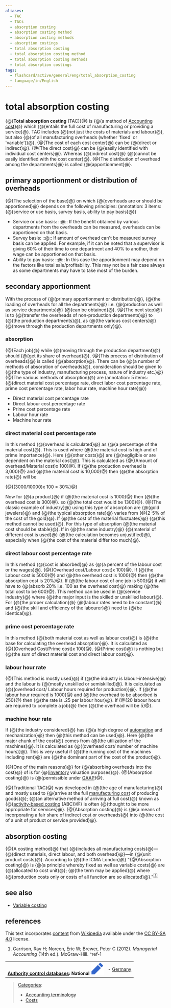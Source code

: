 ```yaml
---
aliases:
  - TAC
  - TACs
  - absorption costing
  - absorption costing method
  - absorption costing methods
  - absorption costings
  - total absorption costing
  - total absorption costing method
  - total absorption costing methods
  - total absorption costings
tags:
  - flashcard/active/general/eng/total_absorption_costing
  - language/in/English
---
```


# total absorption costing

<!-- | ![](../../archives/Wikimedia%20Commons/Question%20book-new.svg) | This article __needs additional citations for [verification](https://en.wikipedia.org/wiki/Wikipedia:Verifiability)__. Please help [improve this article](https://en.wikipedia.org/wiki/Special:EditPage/Total%20absorption%20costing) by [adding citations to reliable sources](https://en.wikipedia.org/wiki/Help:Referencing%20for%20beginners). Unsourced material may be challenged and removed. <br/> _Find sources:_ ["Total absorption costing"](https://www.google.com/search?as_eq=wikipedia&q=%22Total+absorption+costing%22) – [news](https://www.google.com/search?tbm=nws&q=%22Total+absorption+costing%22+-wikipedia&tbs=ar:1) __·__ [newspapers](https://www.google.com/search?&q=%22Total+absorption+costing%22&tbs=bkt:s&tbm=bks) __·__ [books](https://www.google.com/search?tbs=bks:1&q=%22Total+absorption+costing%22+-wikipedia) __·__ [scholar](https://scholar.google.com/scholar?q=%22Total+absorption+costing%22) __·__ [JSTOR](https://www.jstor.org/action/doBasicSearch?Query=%22Total+absorption+costing%22&acc=on&wc=on) _\(May 2014\)__\([Learn how and when to remove this message](https://en.wikipedia.org/wiki/Help:Maintenance%20template%20removal)\)_ | -->

{@{__Total absorption costing__ \(TAC\)}@} is {@{a method of [Accounting cost](accounting%20cost.md)}@} which {@{entails the full cost of manufacturing or providing a service}@}. TAC includes {@{not just the costs of materials and labour}@}, but also {@{of all manufacturing overheads \(whether 'fixed' or 'variable'\)}@}. {@{The cost of each cost center}@} can be {@{direct or indirect}@}. {@{The direct cost}@} can be {@{easily identified with individual cost centers}@}. Whereas {@{indirect cost}@} {@{cannot be easily identified with the cost center}@}. {@{The distribution of overhead among the departments}@} is called {@{apportionment}@}. <!--SR:!2025-10-14,55,310!2025-10-15,56,310!2025-10-13,54,310!2025-08-22,16,310!2025-10-17,58,310!2025-10-14,55,310!2025-10-17,58,310!2025-10-14,55,310!2025-10-16,57,310!2025-10-13,54,310!2025-10-16,57,310!2025-10-15,56,310!2025-10-13,54,310-->

## primary apportionment or distribution of overheads

{@{The selection of the base}@} on which {@{overheads are or should be apportioned}@} depends on the following principles: \(annotation: 3 items: {@{service or use basis, survey basis, ability to pay basis}@}\) <!--SR:!2025-10-15,56,310!2025-10-13,54,310!2025-10-17,58,310-->

- Service or use basis: ::@:: If the benefit obtained by various departments from the overheads can be measured, overheads can be apportioned on that basis. <!--SR:!2025-10-15,56,310!2025-10-13,54,310-->
- Survey basis: ::@:: If amount of overhead can't be measured survey basis can be applied. For example, if it can be noted that a supervisor is giving 60% of their time to one department and 40% to another, their wage can be apportioned on that basis. <!--SR:!2025-10-24,64,330!2025-10-16,57,310-->
- Ability to pay basis: ::@:: In this case the apportionment may depend on the factors like total sale/profitability. This may not be a fair case always as some departments may have to take most of the burden. <!--SR:!2025-10-13,54,310!2025-10-16,57,310-->

## secondary apportionment

With the process of {@{primary apportionment or distribution}@}, {@{the loading of overheads for all the departments}@} i.e. {@{production as well as service departments}@} {@{can be obtained}@}. {@{The next step}@} is to {@{transfer the overheads of non-production departments}@} to {@{the production departments}@}, as {@{the various cost centers}@} {@{move through the production departments only}@}. <!--SR:!2025-10-14,55,310!2025-10-17,58,310!2025-10-17,58,310!2025-10-17,58,310!2025-10-16,57,310!2025-10-17,58,310!2025-10-14,55,310!2025-08-23,17,310!2025-10-13,54,310-->

### absorption

{@{Each job}@} while {@{moving through the production department}@} should {@{get its share of overhead}@}. {@{This process of distribution of overheads}@} is called {@{absorption}@}. There can be {@{a number of methods of absorption of overheads}@}, consideration should be given to {@{the type of industry, manufacturing process, nature of industry etc.}@} {@{The various methods of absorption}@} are \(annotation: 5 items: {@{direct material cost percentage rate, direct labor cost percentage rate, prime cost percentage rate, labor hour rate, machine hour rate}@}\) <!--SR:!2025-10-16,57,310!2025-10-16,57,310!2025-10-16,57,310!2025-10-14,55,310!2025-10-15,56,310!2025-10-14,55,310!2025-09-30,43,290!2025-10-16,57,310!2025-10-17,58,310-->

- Direct material cost percentage rate
- Direct labour cost percentage rate
- Prime cost percentage rate
- Labour hour rate
- Machine hour rate

### direct material cost percentage rate

In this method {@{overhead is calculated}@} as {@{a percentage of the material cost}@}. This is used where {@{the material cost is high and of prime importance}@}. Here {@{other costs}@} are {@{negligible or are dependent on the material cost}@}. This is calculated as {@{\(Amount of overhead/Material cost\)x 100}@}. If {@{the production overhead is 3,000}@} and {@{the material cost is 10,000}@} then {@{the absorption rate}@} will be <p> {@{\(3000/10000\)x 100 = 30%}@} <!--SR:!2025-10-23,63,330!2025-10-15,56,310!2025-10-17,58,310!2025-10-13,54,310!2025-08-23,17,310!2025-10-15,56,310!2025-10-15,56,310!2025-10-17,58,310!2025-10-14,55,310!2025-08-23,17,310-->

Now for {@{a product}@} if {@{the material cost is 1000}@} then {@{the overhead cost is 300}@}. so {@{the total cost would be 1300}@}. {@{The classic example of industry}@} using this type of absorption are {@{gold jewelers}@} and {@{the typical absorption rate}@} varies from {@{2-5% of the cost of the gold}@}. If {@{the cost of the material fluctuates}@} {@{this method cannot be used}@}. For this type of absorption {@{the material cost should be stable}@}. If in {@{the same industry}@} {@{material of different cost is used}@} {@{the calculation becomes unjustified}@}, especially when {@{the cost of the material differ too much}@}. <!--SR:!2025-08-22,16,310!2025-08-22,16,310!2025-10-14,55,310!2025-10-15,56,310!2025-10-13,54,310!2025-10-13,54,310!2025-10-13,54,310!2025-10-17,58,310!2025-10-16,57,310!2025-10-13,54,310!2025-10-13,54,310!2025-10-17,58,310!2025-10-17,58,310!2025-10-14,55,310!2025-08-22,16,310-->

### direct labour cost percentage rate

In this method {@{cost is absorbed}@} as {@{a percent of the labour cost or the wages}@}. {@{\(Overhead cost/Labour cost\)x 100}@}. If {@{the Labour cost is 5000}@} and {@{the overhead cost is 1000}@} then {@{the absorption cost is 20%}@}. If {@{the labour cost of one job is 500}@} it will have to {@{absorb 20% i.e. 100 as the overhead cost}@} making {@{the total cost to be 600}@}. This method can be used in {@{service industry}@} where {@{the major input is the skilled or unskilled labour}@}. For {@{the proper calculation}@} {@{labour rates need to be constant}@} and {@{the skill and efficiency of the labourer}@} need to {@{be identical}@}. <!--SR:!2025-10-17,58,310!2025-10-13,54,310!2025-10-13,54,310!2025-08-22,16,310!2025-10-15,56,310!2025-10-16,57,310!2025-10-15,56,310!2025-10-17,58,310!2025-10-15,56,310!2025-10-14,55,310!2025-10-14,55,310!2025-10-14,55,310!2025-10-17,58,310!2025-10-13,54,310!2025-10-16,57,310-->

### prime cost percentage rate

In this method {@{both material cost as well as labour cost}@} is {@{the base for calculating the overhead absorption}@}. It is calculated as {@{\(Overhead Cost/Prime cost\)x 100}@}. {@{Prime cost}@} is nothing but {@{the sum of direct material cost and direct labour cost}@}. <!--SR:!2025-10-15,56,310!2025-10-17,58,310!2025-10-15,56,310!2025-10-15,56,310!2025-10-13,54,310-->

### labour hour rate

{@{This method is mostly used}@} if {@{the industry is labour-intensive}@} and the labour is {@{mostly unskilled or semiskilled}@}. It is calculated as {@{\(overhead cost/ Labour hours required for production\)}@}. If {@{the labour hour required is 1000}@} and {@{the overhead to be absorbed is 250}@} then {@{the rate is .25 per labour hour}@}. If {@{20 labour hours are required to complete a job}@} then {@{the overhead will be 5}@}. <!--SR:!2025-10-15,56,310!2025-10-14,55,310!2025-10-22,62,330!2025-10-16,57,310!2025-10-15,56,310!2025-10-13,54,310!2025-10-14,55,310!2025-10-17,58,310!2025-10-15,56,310-->

### machine hour rate

If {@{the industry considered}@} has {@{a high degree of [automation](automation.md) and mechanization}@} then {@{this method can be used}@}. Here {@{the major chunk of the cost}@} comes from {@{the utilization of the machines}@}. It is calculated as {@{\(overhead cost/ number of machine hours\)}@}. This is very useful if {@{the running cost of the machines including rent}@} are {@{the dominant part of the cost of the product}@}. <!--SR:!2025-10-24,64,330!2025-10-14,55,310!2025-10-13,54,310!2025-10-13,54,310!2025-10-16,57,310!2025-08-23,17,310!2025-10-16,57,310!2025-10-16,57,310-->

{@{One of the main reasons}@} for {@{absorbing overheads into the cost}@} of is for {@{[inventory](inventory.md) valuation purposes}@}. {@{Absorption costing}@} is {@{permissible under [GAAP](generally%20accepted%20accounting%20principles.md)}@}. <!--SR:!2025-08-23,17,310!2025-10-16,57,310!2025-10-16,57,310!2025-10-16,57,310!2025-10-17,58,310-->

{@{Traditional TAC}@} was developed in {@{the age of manufacturing}@} and mostly used to {@{arrive at the full [manufacturing cost](manufacturing%20cost.md) of producing goods}@}; {@{an alternative method of arriving at full cost}@} known as {@{[activity-based costing](activity-based%20costing.md) \(ABC\)}@} is often {@{thought to be more appropriate for services}@}. {@{Absorption costing}@} is {@{a means of incorporating a fair share of indirect cost or overheads}@} into {@{the cost of a unit of product or service provided}@}. <!--SR:!2025-10-14,55,310!2025-10-17,58,310!2025-10-15,56,310!2025-10-21,61,330!2025-10-15,56,310!2025-08-22,16,310!2025-10-14,55,310!2025-10-14,55,310!2025-10-15,56,310-->

## absorption costing

{@{A costing method}@} that {@{includes all manufacturing costs}@}—{@{direct materials, direct labour, and both overhead}@}—in {@{unit product costs}@}. According to {@{the ICMA London}@} "{@{Absorption costing}@} is {@{a principle whereby fixed as well as variable costs}@} are {@{allocated to cost unit}@}; {@{the term may be applied}@} where {@{production costs only or costs of all function are so allocated}@}."<sup>[\[1\]](#^ref-1)</sup> <!--SR:!2025-10-14,55,310!2025-10-16,57,310!2025-10-17,58,310!2025-10-15,56,310!2025-10-13,54,310!2025-10-16,57,310!2025-10-14,55,310!2025-10-16,57,310!2025-10-13,54,310!2025-10-14,55,310-->

## see also

- [Variable costing](variable%20costing.md)

## references

This text incorporates [content](https://en.wikipedia.org/wiki/total_absorption_costing) from [Wikipedia](Wikipedia.md) available under the [CC BY-SA 4.0](https://creativecommons.org/licenses/by-sa/4.0/) license.

1. <a id="CITEREFGarrisonNoreenBrewer2012"></a> Garrison, Ray H; Noreen, Eric W; Brewer, Peter C \(2012\). _Managerial Accounting_ \(14th ed.\). McGraw-Hill. <a id="^ref-1"></a>^ref-1

|                                                                                                                                                                                                                                                                   |                                              |
| ----------------------------------------------------------------------------------------------------------------------------------------------------------------------------------------------------------------------------------------------------------------: | -------------------------------------------- |
| __[Authority control databases](https://en.wikipedia.org/wiki/Help:Authority%20control): National [![Edit this at Wikidata](../../archives/Wikimedia%20Commons/OOjs%20UI%20icon%20edit-ltr-progressive.svg)](https://www.wikidata.org/wiki/Q213375#identifiers)__ | - [Germany](https://d-nb.info/gnd/4125500-8) |

> [Categories](https://en.wikipedia.org/wiki/Help:Category):
>
> - [Accounting terminology](https://en.wikipedia.org/wiki/Category:Accounting%20terminology)
> - [Costs](https://en.wikipedia.org/wiki/Category:Costs)
